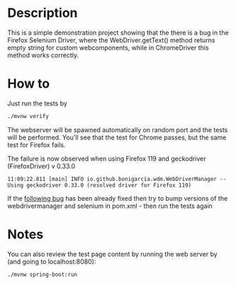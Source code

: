 
# Description

This is a simple demonstration project showing that the there is a bug in the Firefox Selenium Driver, where the WebDriver.getText() method returns empty string for custom webcomponents, while in ChromeDriver this method works correctly.

# How to

Just run the tests by
```sh
./mvnw verify
```

The webserver will be spawned automatically on random port and the tests will be performed.
You'll see that the test for Chrome passes, but the same test for Firefox fails.

The failure is now observed when using Firefox 119 and geckodriver (FirefoxDriver) v 0.33.0

```
11:09:22.811 [main] INFO io.github.bonigarcia.wdm.WebDriverManager -- Using geckodriver 0.33.0 (resolved driver for Firefox 119)
```

If the [following bug](https://github.com/SeleniumHQ/selenium/issues/13132) has been already fixed then try to bump versions of the webdrivermanager and selenium in pom.xml - then run the tests again

# Notes

You can also review the test page content by running the web server by (and going to localhost:8080):
```sh
./mvnw spring-boot:run
```

